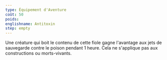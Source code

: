 ```yaml
---
type: Équipement d'Aventure
coût: 50
poids:
englishname: Antitoxin
step: empty
---
```

Une créature qui boit le contenu de cette fiole gagne l'avantage aux jets de sauvegarde contre le poison pendant 1 heure. Cela ne s'applique pas aux constructions ou morts-vivants.